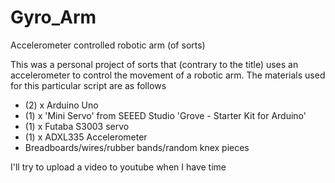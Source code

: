 # Gyro_Arm
Accelerometer controlled robotic arm (of sorts) 

This was a personal project of sorts that (contrary to the title) uses an accelerometer to control the movement of a robotic arm. 
The materials used for this particular script are as follows

- (2) x Arduino Uno
- (1) x 'Mini Servo' from SEEED Studio 'Grove - Starter Kit for Arduino'
- (1) x Futaba S3003 servo 
- (1) x ADXL335 Accelerometer 
- Breadboards/wires/rubber bands/random knex pieces 

I'll try to upload a video to youtube when I have time 
